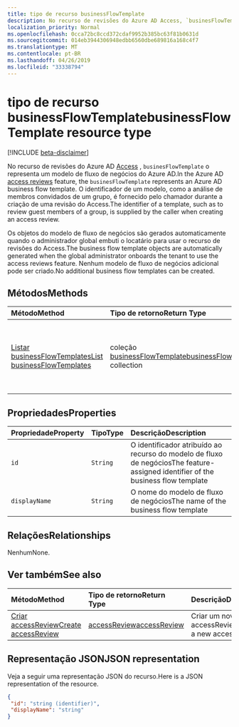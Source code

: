 ```yaml
---
title: tipo de recurso businessFlowTemplate
description: No recurso de revisões do Azure AD Access, `businesFlowTemplate` o representa um modelo de fluxo de negócios do Azure AD. O identificador de um modelo, como a análise de membros convidados de um grupo, é fornecido pelo chamador durante a criação de uma revisão do Access.
localization_priority: Normal
ms.openlocfilehash: 0cca72bc8ccd372cdaf9952b385bc63f81b0631d
ms.sourcegitcommit: 014eb3944306948edbb6560dbe689816a168c4f7
ms.translationtype: MT
ms.contentlocale: pt-BR
ms.lasthandoff: 04/26/2019
ms.locfileid: "33338794"
---
```

# <a name="businessflowtemplate-resource-type"></a><span data-ttu-id="688cd-104">tipo de recurso businessFlowTemplate</span><span class="sxs-lookup"><span data-stu-id="688cd-104">businessFlowTemplate resource type</span></span>

[!INCLUDE [beta-disclaimer](../../includes/beta-disclaimer.md)]

<span data-ttu-id="688cd-105">No recurso de revisões do Azure AD [Access](accessreviews-root.md) , `businesFlowTemplate` o representa um modelo de fluxo de negócios do Azure AD.</span><span class="sxs-lookup"><span data-stu-id="688cd-105">In the Azure AD [access reviews](accessreviews-root.md) feature, the `businesFlowTemplate` represents an Azure AD business flow template.</span></span> <span data-ttu-id="688cd-106">O identificador de um modelo, como a análise de membros convidados de um grupo, é fornecido pelo chamador durante a criação de uma revisão do Access.</span><span class="sxs-lookup"><span data-stu-id="688cd-106">The identifier of a template, such as to review guest members of a group, is supplied by the caller when creating an access review.</span></span>

<span data-ttu-id="688cd-107">Os objetos do modelo de fluxo de negócios são gerados automaticamente quando o administrador global embuti o locatário para usar o recurso de revisões do Access.</span><span class="sxs-lookup"><span data-stu-id="688cd-107">The business flow template objects are automatically generated when the global administrator onboards the tenant to use the access reviews feature.</span></span>  <span data-ttu-id="688cd-108">Nenhum modelo de fluxo de negócios adicional pode ser criado.</span><span class="sxs-lookup"><span data-stu-id="688cd-108">No additional business flow templates can be created.</span></span>


## <a name="methods"></a><span data-ttu-id="688cd-109">Métodos</span><span class="sxs-lookup"><span data-stu-id="688cd-109">Methods</span></span>

| <span data-ttu-id="688cd-110">Método</span><span class="sxs-lookup"><span data-stu-id="688cd-110">Method</span></span>           | <span data-ttu-id="688cd-111">Tipo de retorno</span><span class="sxs-lookup"><span data-stu-id="688cd-111">Return Type</span></span>    |<span data-ttu-id="688cd-112">Descrição</span><span class="sxs-lookup"><span data-stu-id="688cd-112">Description</span></span>|
|:---------------|:--------|:----------|
|[<span data-ttu-id="688cd-113">Listar businessFlowTemplates</span><span class="sxs-lookup"><span data-stu-id="688cd-113">List businessFlowTemplates</span></span>](../api/businessflowtemplate-list.md) | <span data-ttu-id="688cd-114">coleção [businessFlowTemplate](businessflowtemplate.md)</span><span class="sxs-lookup"><span data-stu-id="688cd-114">[businessFlowTemplate](businessflowtemplate.md) collection</span></span>| <span data-ttu-id="688cd-115">Obtenha os modelos de fluxo de negócios apropriados para as revisões do Access.</span><span class="sxs-lookup"><span data-stu-id="688cd-115">Get the business flow templates appropriate to access reviews.</span></span>|

## <a name="properties"></a><span data-ttu-id="688cd-116">Propriedades</span><span class="sxs-lookup"><span data-stu-id="688cd-116">Properties</span></span>
| <span data-ttu-id="688cd-117">Propriedade</span><span class="sxs-lookup"><span data-stu-id="688cd-117">Property</span></span>     | <span data-ttu-id="688cd-118">Tipo</span><span class="sxs-lookup"><span data-stu-id="688cd-118">Type</span></span>   |<span data-ttu-id="688cd-119">Descrição</span><span class="sxs-lookup"><span data-stu-id="688cd-119">Description</span></span>|
|:---------------|:--------|:----------|
| `id`                     |`String`                | <span data-ttu-id="688cd-120">O identificador atribuído ao recurso do modelo de fluxo de negócios</span><span class="sxs-lookup"><span data-stu-id="688cd-120">The feature-assigned identifier of the business flow template</span></span>                                      |
| `displayName`            |`String`                | <span data-ttu-id="688cd-121">O nome do modelo de fluxo de negócios</span><span class="sxs-lookup"><span data-stu-id="688cd-121">The name of the business flow template</span></span>                                                             |


## <a name="relationships"></a><span data-ttu-id="688cd-122">Relações</span><span class="sxs-lookup"><span data-stu-id="688cd-122">Relationships</span></span>

<span data-ttu-id="688cd-123">Nenhum</span><span class="sxs-lookup"><span data-stu-id="688cd-123">None.</span></span>

## <a name="see-also"></a><span data-ttu-id="688cd-124">Ver também</span><span class="sxs-lookup"><span data-stu-id="688cd-124">See also</span></span>

| <span data-ttu-id="688cd-125">Método</span><span class="sxs-lookup"><span data-stu-id="688cd-125">Method</span></span>           | <span data-ttu-id="688cd-126">Tipo de retorno</span><span class="sxs-lookup"><span data-stu-id="688cd-126">Return Type</span></span>    |<span data-ttu-id="688cd-127">Descrição</span><span class="sxs-lookup"><span data-stu-id="688cd-127">Description</span></span>|
|:---------------|:--------|:----------|
|[<span data-ttu-id="688cd-128">Criar accessReview</span><span class="sxs-lookup"><span data-stu-id="688cd-128">Create accessReview</span></span>](../api/accessreview-create.md) | [<span data-ttu-id="688cd-129">accessReview</span><span class="sxs-lookup"><span data-stu-id="688cd-129">accessReview</span></span>](accessreview.md) |   <span data-ttu-id="688cd-130">Criar um novo accessReview.</span><span class="sxs-lookup"><span data-stu-id="688cd-130">Create a new accessReview.</span></span> |


## <a name="json-representation"></a><span data-ttu-id="688cd-131">Representação JSON</span><span class="sxs-lookup"><span data-stu-id="688cd-131">JSON representation</span></span>

<span data-ttu-id="688cd-132">Veja a seguir uma representação JSON do recurso.</span><span class="sxs-lookup"><span data-stu-id="688cd-132">Here is a JSON representation of the resource.</span></span>

<!-- {
  "blockType": "resource",
  "optionalProperties": [

  ],
  "@odata.type": "microsoft.graph.businessFlowTemplate"
}-->

```json
{
 "id": "string (identifier)",
 "displayName": "string"
}

```

<!--
{
  "type": "#page.annotation",
  "description": "businessFlowTemplate resource",
  "keywords": "",
  "section": "documentation",
  "tocPath": "",
  "suppressions": []
}
-->
